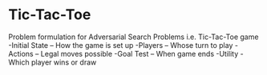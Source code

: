# Tic-Tac-Toe

Problem formulation for Adversarial Search Problems i.e. Tic-Tac-Toe game
  -Initial State – How the game is set up
  -Players – Whose turn to play
  -Actions – Legal moves possible
  -Goal Test – When game ends
  -Utility - Which player wins or draw
